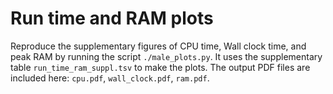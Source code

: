 # Run time and RAM plots

Reproduce the supplementary figures of CPU time, Wall clock time, and
peak RAM by running the script `./male_plots.py`. It uses the supplementary
table `run_time_ram_suppl.tsv` to make the plots. The output PDF files
are included here: `cpu.pdf`, `wall_clock.pdf`, `ram.pdf`.
